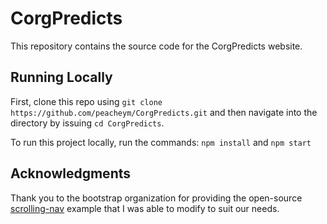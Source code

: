 # CorgPredicts
This repository contains the source code for the CorgPredicts website.

## Running Locally
First, clone this repo using `git clone https://github.com/peacheym/CorgPredicts.git` and then navigate into the directory by issuing `cd CorgPredicts`.

To run this project locally, run the commands:
`npm install` and `npm start`

## Acknowledgments
Thank you to the bootstrap organization for providing the open-source [scrolling-nav](https://startbootstrap.com/previews/scrolling-nav/) example that I was able to modify to suit our needs.
